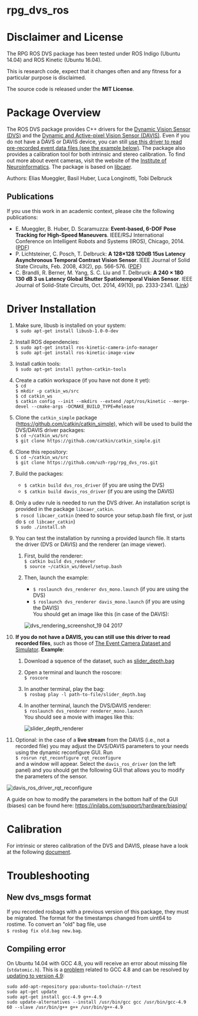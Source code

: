 rpg_dvs_ros
===========

# Disclaimer and License

The RPG ROS DVS package has been tested under ROS Indigo (Ubuntu 14.04) and ROS Kinetic (Ubuntu 16.04).

This is research code, expect that it changes often and any fitness for a particular purpose is disclaimed.

The source code is released under the **MIT License**.


# Package Overview

The ROS DVS package provides C++ drivers for the [Dynamic Vision Sensor (DVS)](https://inilabs.com/products/dynamic-vision-sensors/) and the [Dynamic and Active-pixel Vision Sensor (DAVIS)](https://inilabs.com/products/dynamic-and-active-pixel-vision-sensor/).
Even if you do not have a DAVS or DAVIS device, you can still [use this driver to read pre-recorded event data files (see the example below)](#ExampleEventCameraDataset).
The package also provides a calibration tool for both intrinsic and stereo calibration.
To find out more about event cameras, visit the website of the [Institute of Neuroinformatics](http://siliconretina.ini.uzh.ch/wiki/index.php).
The package is based on [libcaer](https://github.com/inilabs/libcaer).

Authors: Elias Mueggler, Basil Huber, Luca Longinotti, Tobi Delbruck


## Publications

If you use this work in an academic context, please cite the following publications:

* E. Mueggler, B. Huber, D. Scaramuzza: **Event-based, 6-DOF Pose Tracking for High-Speed Maneuvers**. IEEE/RSJ International Conference on Intelligent Robots and Systems (IROS), Chicago, 2014. ([PDF](http://rpg.ifi.uzh.ch/docs/IROS14_Mueggler.pdf))
* P. Lichtsteiner, C. Posch, T. Delbruck: **A 128×128 120dB 15us Latency Asynchronous Temporal Contrast Vision Sensor**. IEEE Journal of Solid State Circuits, Feb. 2008, 43(2), pp. 566-576. ([PDF](https://www.ini.uzh.ch/~tobi/wiki/lib/exe/fetch.php?media=lichtsteiner_dvs_jssc08.pdf))
* C. Brandli, R. Berner, M. Yang, S. C. Liu and T. Delbruck: **A 240 × 180 130 dB 3 us Latency Global Shutter Spatiotemporal Vision Sensor**. IEEE Journal of Solid-State Circuits, Oct. 2014, 49(10), pp. 2333-2341. ([Link](ieeexplore.ieee.org/document/6889103))


# Driver Installation

1. Make sure, libusb is installed on your system:  
   `$ sudo apt-get install libusb-1.0-0-dev`

2. Install ROS dependencies:  
   `$ sudo apt-get install ros-kinetic-camera-info-manager`  
   `$ sudo apt-get install ros-kinetic-image-view`  

3. Install catkin tools:  
   `$ sudo apt-get install python-catkin-tools`

4. Create a catkin workspace (if you have not done it yet):  
   `$ cd`  
   `$ mkdir -p catkin_ws/src`  
   `$ cd catkin_ws`  
   `$ catkin config --init --mkdirs --extend /opt/ros/kinetic --merge-devel --cmake-args -DCMAKE_BUILD_TYPE=Release`  

5. Clone the `catkin_simple` package (https://github.com/catkin/catkin_simple), which will be used to build the DVS/DAVIS driver packages:  
   `$ cd ~/catkin_ws/src`  
   `$ git clone https://github.com/catkin/catkin_simple.git`  

6. Clone this repository:  
   `$ cd ~/catkin_ws/src`  
   `$ git clone https://github.com/uzh-rpg/rpg_dvs_ros.git`  

7. Build the packages:  
    * `$ catkin build dvs_ros_driver`  (if you are using the DVS)  
    * `$ catkin build davis_ros_driver`  (if you are using the DAVIS)  

8. Only a udev rule is needed to run the DVS driver. An installation script is provided in the package `libcaer_catkin`.  
  `$ roscd libcaer_catkin`  (need to source your setup.bash file first, or just do `$ cd libcaer_catkin`)  
  `$ sudo ./install.sh`

9. You can test the installation by running a provided launch file. It starts the driver (DVS or DAVIS) and the renderer (an image viewer).  
    1. First, build the renderer:  
        `$ catkin build dvs_renderer`  
        `$ source ~/catkin_ws/devel/setup.bash`  
    2. Then, launch the example:  
        * `$ roslaunch dvs_renderer dvs_mono.launch`  (if you are using the DVS)
        * `$ roslaunch dvs_renderer davis_mono.launch` (if you are using the DAVIS)  
    You should get an image like this (in case of the DAVIS):

        ![dvs_rendering_screenshot_19 04 2017](https://cloud.githubusercontent.com/assets/8024432/25172262/b96baaa0-24f0-11e7-9c3e-e33f6d398a4a.png)

10. **If you do not have a DAVIS, you can still use this driver to read recorded files**, such as those of [The Event Camera Dataset and Simulator](http://rpg.ifi.uzh.ch/davis_data.html). **Example**: <a name="ExampleEventCameraDataset"></a>
    1. Download a squence of the dataset, such as [slider_depth.bag](http://rpg.ifi.uzh.ch/datasets/davis/slider_depth.bag)  
    2. Open a terminal and launch the roscore:  
    `$ roscore`  
    3. In another terminal, play the bag:  
    `$ rosbag play -l path-to-file/slider_depth.bag`  
    4. In another terminal, launch the DVS/DAVIS renderer:  
    `$ roslaunch dvs_renderer renderer_mono.launch`  
    You should see a movie with images like this:  

        ![slider_depth_renderer](https://cloud.githubusercontent.com/assets/8024432/25312371/9afd4180-2817-11e7-9e33-cdaa8af1e6ed.png)

11. Optional: in the case of a **live stream** from the DAVIS (i.e., not a recorded file) you may adjust the DVS/DAVIS parameters to your needs using the dynamic reconfigure GUI. Run  
   `$ rosrun rqt_reconfigure rqt_reconfigure`  
   and a window will appear. Select the `davis_ros_driver` (on the left panel) and you should get the following GUI that allows you to modify the parameters of the sensor.

   ![davis_ros_driver_rqt_reconfigure](https://cloud.githubusercontent.com/assets/8024432/25172274/c1267b8a-24f0-11e7-8130-af551a8a958d.png)

   A guide on how to modify the parameters in the bottom half of the GUI (biases) can be found here: https://inilabs.com/support/hardware/biasing/


# Calibration
For intrinsic or stereo calibration of the DVS and DAVIS, please have a look at the following [document](dvs_calibration/README.md).


# Troubleshooting
## New dvs_msgs format
If you recorded rosbags with a previous version of this package, they must be migrated.
The format for the timestamps changed from uint64 to rostime.
To convert an "old" bag file, use   
`$ rosbag fix old.bag new.bag`.

## Compiling error
On Ubuntu 14.04 with GCC 4.8, you will receive an error about missing file (`stdatomic.h`).
This is a [problem](https://gcc.gnu.org/bugzilla/show_bug.cgi?id=58016) related to GCC 4.8 and can be resolved by [updating to version 4.9](http://askubuntu.com/a/581497/218846):

    sudo add-apt-repository ppa:ubuntu-toolchain-r/test
    sudo apt-get update
    sudo apt-get install gcc-4.9 g++-4.9
    sudo update-alternatives --install /usr/bin/gcc gcc /usr/bin/gcc-4.9 60 --slave /usr/bin/g++ g++ /usr/bin/g++-4.9
